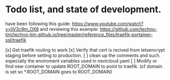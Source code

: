 # Todo list, and state of development. 
have been following this guide:
https://www.youtube.com/watch?v=liV3c9m_OX8
and reviewing this example:
https://github.com/techno-tim/techno-tim.github.io/tree/master/reference_files/traefik-portainer-ssl/traefik

[x] Get traefik routing to work
[x] Verify that cert is recived from letsencrypt staging before setting to production.
[ ] clean up the comments and such. especially the enviroment variables used in nextcloud.yaml
[ ] Modify or find new container to update ROOT_DOMAIN to point to traefik. (cf domain is set so *.ROOT_DOMAIN goes to ROOT_DOMAIN)